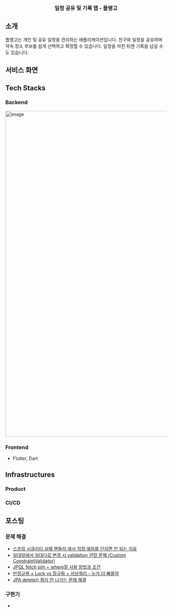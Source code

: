 <div align=center>
  
### 일정 공유 및 기록 앱 - 플랭고
  
</div>

## 소개
플랭고는 개인 및 공유 일정을 관리하는 애플리케이션입니다. 친구와 일정을 공유하며 약속 장소 후보를 쉽게 선택하고 확정할 수 있습니다. 일정을 마친 뒤엔 기록을 남길 수도 있습니다.

## 서비스 화면

## Tech Stacks
### Backend
<img width="1017" alt="image" src="https://github.com/gmelon/plango-backend/assets/33623106/f5a93cb2-a5d2-4be0-98a2-3435847d8904">

### Frontend
- Flutter, Dart

## Infrastructures
### Product

### CI/CD

## 포스팅
### 문제 해결
- [스프링 시큐리티 실패 핸들러 에서 직접 예외를 던지면 안 되는 이유](https://sh-hyun.tistory.com/121)
- [일대일에서 일대다로 변경 시 validation 관련 문제 (Custom ConstraintValidator)](https://sh-hyun.tistory.com/122)
- [JPQL fetch join + where절 사용 방법과 조건](https://sh-hyun.tistory.com/138)
- [반정규화 + Lock vs 정규화 + 서브쿼리 - 누가 더 빠를까](https://sh-hyun.tistory.com/140)
- [JPA delete() 쿼리 안 나가는 문제 해결](https://sh-hyun.tistory.com/141)

### 구현기
- 
